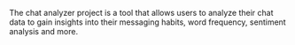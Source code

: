 The chat analyzer project is a tool that allows users to analyze their 
chat data to gain insights into their messaging habits, word frequency,
sentiment analysis and more.
